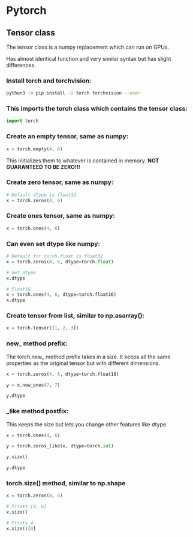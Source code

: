 # Pytorch

## Tensor class
The tensor class is a numpy replacement which can run on GPUs.

Has almost identical function and very similar syntax but has slight differences.

### Install torch and torchvision:
```bash
python3 -m pip install -U torch torchvision --user
```

### This imports the torch class which contains the tensor class:
```python
import torch
```

### Create an empty tensor, same as numpy:
```python
x = torch.empty(4, 6)
```
This initializes them to whatever is contained in memory. **NOT GUARANTEED TO BE ZERO!!!**

### Create zero tensor, same as numpy:
```python
# Default dtype is float32
x = torch.zeros(4, 6)
```

### Create ones tensor, same as numpy:
```python
x = torch.ones(4, 6)
```

### Can even set dtype like numpy:
```python
# Default for torch.float is float32
x = torch.zeros(4, 6, dtype=torch.float)

# Get dtype
x.dtype

# Float16
x = torch.ones(4, 6, dtype=torch.float16)
x.dtype
```

### Create tensor from list, similar to np.asarray():
```python
x = torch.tensor([1, 2, 3])
```

### new_ method prefix:
The torch.new_ method prefix takes in a size. It keeps all the same properties as the original tensor but with different dimensions.
```python
x = torch.zeros(4, 6, dtype=torch.float16)

y = x.new_ones(7, 7)

y.dtype
```

### _like method postfix:
This keeps the size but lets you change other features like dtype.
```python
x = torch.ones(4, 6)

y = torch.zeros_like(x, dtype=torch.int)

y.size()

y.dtype
```

### torch.size() method, similar to np.shape
```python
x = torch.zeros(4, 6)

# Prints [4, 6]
x.size()

# Prints 4
x.size()[0]
```


